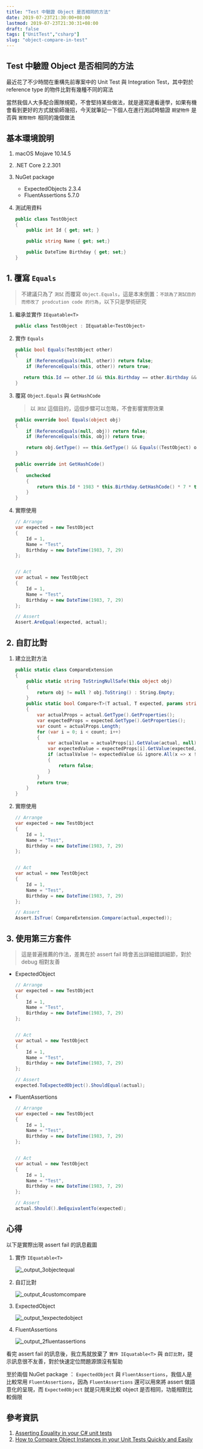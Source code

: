```yaml
---
title: "Test 中驗證 Object 是否相同的方法"
date: 2019-07-23T21:30:00+08:00
lastmod: 2019-07-23T21:30:31+08:00
draft: false
tags: ["UnitTest","csharp"]
slug: "object-compare-in-test"
---
```


## Test 中驗證 Object 是否相同的方法

最近花了不少時間在重構先前專案中的 Unit Test 與 Integration Test，其中對於 reference type 的物件比對有幾種不同的寫法

當然我個人大多配合團隊規範，不會堅持某些做法，就是邊寫邊看邊學，如果有機會看到更好的方式就偷師幾招，今天就筆記一下個人在進行測試時驗證 `期望物件` 是否與 `實際物件` 相同的幾個做法

## 基本環境說明

1. macOS Mojave 10.14.5
2. .NET Core 2.2.301
3. NuGet package

    - ExpectedObjects 2.3.4
    - FluentAssertions 5.7.0

4. 測試用資料

    ```cs
    public class TestObject
    {
        public int Id { get; set; }

        public string Name { get; set;}

        public DateTime Birthday { get; set;}
    }
    ```

## 1. 覆寫 `Equals`

> 不建議只為了 `測試` 而覆寫 `Object.Equals`，這是本末倒置：`不該為了測試目的而修改了 prodcution code 的行為`，以下只是學術研究

1. 繼承並實作 `IEquatable<T>`

    ```cs
    public class TestObject : IEquatable<TestObject>
    ```

2. 實作 `Equals`

    ```cs
    public bool Equals(TestObject other)
    {
        if (ReferenceEquals(null, other)) return false;
        if (ReferenceEquals(this, other)) return true;

       return this.Id == other.Id && this.Birthday == other.Birthday && this.Name == other.Name;
    }
    ```

3. 覆寫 `Object.Equals` 與 `GetHashCode`

    > 以 `測試` 這個目的，這個步驟可以忽略，不會影響實際效果

    ```cs
    public override bool Equals(object obj)
    {
        if (ReferenceEquals(null, obj)) return false;
        if (ReferenceEquals(this, obj)) return true;

        return obj.GetType() == this.GetType() && Equals((TestObject) obj);
    }

    public override int GetHashCode()
    {
        unchecked
        {
            return this.Id * 1983 * this.Birthday.GetHashCode() * 7 * this.Name.GetHashCode() * 29;
        }
    }
    ```

4. 實際使用

    ```cs
    // Arrange
    var expected = new TestObject
    {
        Id = 1,
        Name = "Test",
        Birthday = new DateTime(1983, 7, 29)
    };


    // Act
    var actual = new TestObject
    {
        Id = 1,
        Name = "Test",
        Birthday = new DateTime(1983, 7, 29)
    };

    // Assert
    Assert.AreEqual(expected, actual);
    ```

## 2. 自訂比對

1. 建立比對方法

    ```cs
    public static class CompareExtension
    {
        public static string ToStringNullSafe(this object obj)
        {
            return obj != null ? obj.ToString() : String.Empty;
        }
        public static bool Compare<T>(T actual, T expected, params string[] ignore)
        {
            var actualProps = actual.GetType().GetProperties();
            var expectedProps = expected.GetType().GetProperties();
            var count = actualProps.Length;
            for (var i = 0; i < count; i++)
            {
                var actualValue = actualProps[i].GetValue(actual, null).ToStringNullSafe();
                var expectedValue = expectedProps[i].GetValue(expected, null).ToStringNullSafe();
                if (actualValue != expectedValue && ignore.All(x => x != actualProps[i].Name))
                {
                    return false;
                }
            }
            return true;
        }
    }
    ```

2. 實際使用

    ```cs
    // Arrange
    var expected = new TestObject
    {
        Id = 1,
        Name = "Test",
        Birthday = new DateTime(1983, 7, 29)
    };


    // Act
    var actual = new TestObject
    {
        Id = 1,
        Name = "Test",
        Birthday = new DateTime(1983, 7, 29)
    };

    // Assert
    Assert.IsTrue( CompareExtension.Compare(actual,expected));
    ```

## 3. 使用第三方套件

> 這是普遍推薦的作法，差異在於 assert fail 時會丟出詳細錯誤細節，對於 debug 相對友善

- ExpectedObject

    ```cs
    // Arrange
    var expected = new TestObject
    {
        Id = 1,
        Name = "Test",
        Birthday = new DateTime(1983, 7, 29)
    };


    // Act
    var actual = new TestObject
    {
        Id = 1,
        Name = "Test",
        Birthday = new DateTime(1983, 7, 29)
    };

    // Assert
    expected.ToExpectedObject().ShouldEqual(actual);
    ```

- FluentAssertions

    ```cs
    // Arrange
    var expected = new TestObject
    {
        Id = 1,
        Name = "Test",
        Birthday = new DateTime(1983, 7, 29)
    };


    // Act
    var actual = new TestObject
    {
        Id = 1,
        Name = "Test",
        Birthday = new DateTime(1983, 7, 29)
    };

    // Assert
    actual.Should().BeEquivalentTo(expected);
    ```

## 心得

以下是實際出現 assert fail 的訊息截圖

1. 實作 `IEquatable<T>`

    ![_output_3objectequal](https://user-images.githubusercontent.com/3851540/61721133-8e91cf00-ad9a-11e9-964d-1e0750326d8e.png)

2. 自訂比對

    ![_output_4customcompare](https://user-images.githubusercontent.com/3851540/61721134-8e91cf00-ad9a-11e9-848a-5888b05359ed.png)

3. ExpectedObject

    ![_output_1expectedobject](https://user-images.githubusercontent.com/3851540/61721130-8df93880-ad9a-11e9-89b0-421250240095.png)

4. FluentAssertions

    ![_output_2fluentassertions](https://user-images.githubusercontent.com/3851540/61721131-8df93880-ad9a-11e9-8ceb-3b7ab19ddad7.png)

看完 assert fail 的訊息後，我立馬就放棄了 `實作 IEquatable<T>` 與 `自訂比對`，提示訊息很不友善，對於快速定位問題源頭沒有幫助

至於兩個 NuGet package ： `ExpectedObject` 與 `FluentAssertions`，我個人是比較常用 `FluentAssertions`，因為 `FluentAssertions` 還可以用來將 assert 做語意化的呈現，而 `ExpectedObject` 就是只用來比較 object 是否相同，功能相對比較侷限

## 參考資訊

1. [Asserting Equality in your C# unit tests](https://medium.com/@pjbgf/asserting-equality-in-your-c-unit-tests-837b423024bf)
2. [How to Compare Object Instances in your Unit Tests Quickly and Easily](https://buildplease.com/pages/testing-deep-equalilty/)
